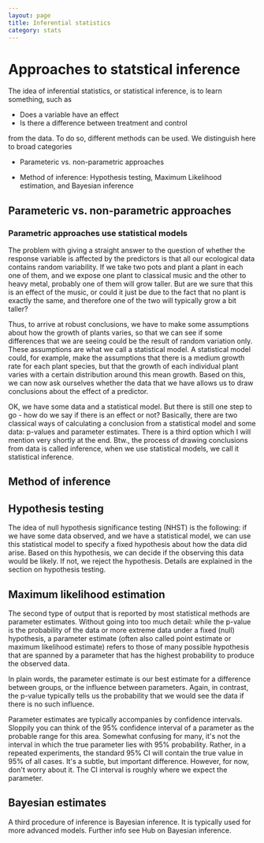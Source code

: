 ```yaml
---
layout: page
title: Inferential statistics
category: stats
---
```


Approaches to statstical inference
===

The idea of inferential statistics, or statistical inference, is to learn something, such as

* Does a variable have an effect
* Is there a difference between treatment and control

from the data. To do so, different methods can be used. We distinguish here to broad categories

* Parameteric vs. non-parametric approaches

* Method of inference: Hypothesis testing, Maximum Likelihood estimation, and Bayesian inference


## Parameteric vs. non-parametric approaches

### Parametric approaches use statistical models

The problem with giving a straight answer to the question of whether the response variable is affected by the predictors is that all our ecological data contains random variability. If we take two pots and plant a plant in each one of them, and we expose one plant to classical music and the other to heavy metal, probably one of them will grow taller. But are we sure that this is an effect of the music, or could it just be due to the fact that no plant is exactly the same, and therefore one of the two will typically grow a bit taller?

Thus, to arrive at robust conclusions, we have to make some assumptions about how the growth of plants varies, so that we can see if some differences that we are seeing could be the result of random variation only. These assumptions are what we call a statistical model. A statistical model could, for example, make the assumptions that there is a medium growth rate for each plant species, but that the growth of each individual plant varies with a certain distribution around this mean growth. Based on this, we can now ask ourselves whether the data that we have allows us to draw conclusions about the effect of a predictor. 

OK, we have some data and a statistical model. But there is still one step to go - how do we say if there is an effect or not? Basically, there are two classical ways of calculating a conclusion from a statistical model and some data: p-values and parameter estimates. There is a third option which I will mention very shortly at the end.  Btw., the process of drawing conclusions from data is called inference, when we use statistical models, we call it statistical inference. 


## Method of inference


## Hypothesis testing

The idea of null hypothesis significance testing (NHST) is the following: if we have some data observed, and we have a statistical model, we can use this statistical model to specify a fixed hypothesis about how the data did arise. Based on this hypothesis, we can decide if the observing this data would be likely. If not, we reject the hypothesis. Details are explained in the section on hypothesis testing. 

## Maximum likelihood estimation

The second type of output that is reported by most statistical methods are parameter estimates. Without going into too much detail: while the p-value is the probability of the data or more extreme data under a fixed (null) hypothesis, a parameter estimate (often also called point estimate or maximum likelihood estimate) refers to those of many possible hypothesis that are spanned by a parameter that has the highest probability to produce the observed data. 

In plain words, the parameter estimate is our best estimate for a difference between groups, or the influence between parameters. Again, in contrast, the p-value typically tells us the probability that we would see the data if there is no such influence. 

Parameter estimates are typically accompanies by confidence intervals. Sloppily you can think of the 95\% confidence interval of a parameter as the probable range for this area. Somewhat confusing for many, it's not the interval in which the true parameter lies with 95\% probability. Rather, in a repeated experiments, the standard 95\% CI will contain the true value in 95\% of all cases. It's a subtle, but important difference. However, for now, don't worry about it. The CI interval is roughly where we expect the parameter. 

## Bayesian estimates

A third procedure of inference is Bayesian inference. It is typically used for more advanced models. Further info see Hub on Bayesian inference. 

